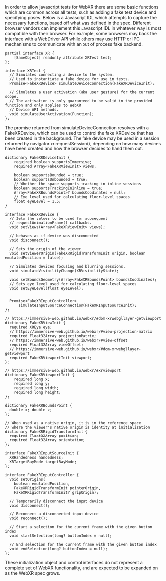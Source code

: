 In order to allow javascript tests for WebXR there are some basic functions which are common across all tests, 
such as adding a fake test device and specifying poses. Below is a Javascript IDL which attempts to capture 
the necessary functions, based off what was defined in the spec. Different browser vendors can implement this
Javascript IDL in whatever way is most compatible with their browser. For example, some browsers may back the
interface with a WebDriver API while others may use HTTP or IPC mechanisms to communicate with an out of process 
fake backend.

```WebIDL
partial interface XR {
    [SameObject] readonly attribute XRTest test;
};

interface XRTest {
  // Simulates connecting a device to the system.
  // Used to instantiate a fake device for use in tests.
  Promise<FakeXRDevice> simulateDeviceConnection(FakeXRDeviceInit);

  // Simulates a user activation (aka user gesture) for the current scope.
  // The activation is only guaranteed to be valid in the provided function and only applies to WebXR
  // Device API methods.
  void simulateUserActivation(Function);
};
```

The promise returned from simulateDeviceConnection resolves with a FakeXRDevice, which can be used 
to control the fake XRDevice that has been created in the background. The fake device may be used in a session returned by 
navigator.xr.requestSession(), depending on how many devices have been created and how the browser decides to hand 
them out.

```WebIDL
dictionary FakeXRDeviceInit {
    required boolean supportsImmersive;
    required Array<FakeXRViewInit> views;

    boolean supportsBounded = true;
    boolean supportsUnbounded = true;
    // Whether the space supports tracking in inline sessions
    boolean supportsTrackingInInline = true;
    Array<FakeXRBoundsPoint>? boundsCoodinates = null;
    // Eye level used for calculating floor-level spaces
    float eyeLevel = 1.5;
}

interface FakeXRDevice {
  // Sets the values to be used for subsequent
  // requestAnimationFrame() callbacks.
  void setViews(Array<FakeXRViewInit> views);

  // behaves as if device was disconnected
  void disconnect();

  // Sets the origin of the viewer
  void setViewerOrigin(FakeXRRigidTransformInit origin, boolean emulatedPosition = false);

  // Simulates devices focusing and blurring sessions.
  void simulateVisibilityChange(XRVisibilityState);

  void setBoundsGeometry(Array<FakeXRBoundsPoint> boundsCoodinates);
  // Sets eye level used for calculating floor-level spaces
  void setEyeLevel(float eyeLevel);

  
  Promise<FakeXRInputController>  
      simulateInputSourceConnection(FakeXRInputSourceInit);
};

// https://immersive-web.github.io/webxr/#dom-xrwebgllayer-getviewport
dictionary FakeXRViewInit {
  required XREye eye;
  // https://immersive-web.github.io/webxr/#view-projection-matrix
  required Float32Array projectionMatrix;
  // https://immersive-web.github.io/webxr/#view-offset
  required Float32Array viewOffset;
  // https://immersive-web.github.io/webxr/#dom-xrwebgllayer-getviewport
  required FakeXRViewportInit viewport;
};

// https://immersive-web.github.io/webxr/#xrviewport
dictionary FakeXRViewportInit {
    required long x;
    required long y;
    required long width;
    required long height;
};

dictionary FakeXRBoundsPoint {
  double x; double z;
};

// When used as a native origin, it is in the reference space
// where the viewer's native origin is identity at initialization
dictionary FakeXRRigidTransformInit {
  required Float32Array position;
  required Float32Array orientation;
};

interface FakeXRInputSourceInit {
  XRHandedness handedness;
  XRTargetRayMode targetRayMode;
};

interface FakeXRInputController {
  void setOrigins(
    boolean emulatedPosition, 
    FakeXRRigidTransformInit pointerOrigin, 
    FakeXRRigidTransformInit? gripOrigin);

  // Temporarily disconnect the input device
  void disconnect();

  // Reconnect a disconnected input device
  void reconnect();

  // Start a selection for the current frame with the given button index
  void startSelection(long? buttonIndex = null);

  // End selection for the current frame with the given button index
  void endSelection(long? buttonIndex = null);
};
```

These initialization object and control interfaces do not represent a complete set of WebXR functionality, 
and are expected to be expanded on as the WebXR spec grows.
